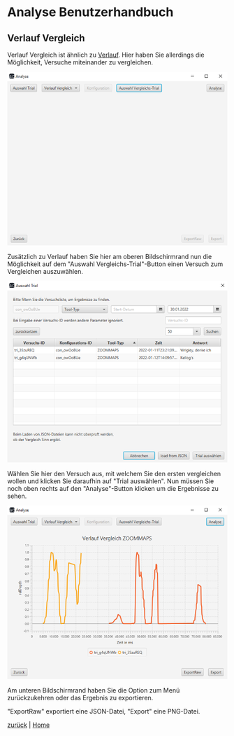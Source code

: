 # Analyse Benutzerhandbuch

## Verlauf Vergleich

Verlauf Vergleich ist ähnlich zu [Verlauf](verlauf.md). Hier haben Sie allerdings die Möglichkeit, Versuche miteinander zu vergleichen.

![verlaufvergleich](resources/verlaufvergleich.PNG)

Zusätzlich zu Verlauf haben Sie hier am oberen Bildschirmrand nun die Möglichkeit auf dem "Auswahl Vergleichs-Trial"-Button einen Versuch zum Vergleichen auszuwählen.

![verlaufvergleichauswahl](resources/verlaufvergleichauswahl.PNG)

Wählen Sie hier den Versuch aus, mit welchem Sie den ersten vergleichen wollen und klicken Sie daraufhin auf "Trial auswählen". Nun müssen Sie noch oben rechts auf den "Analyse"-Button klicken um die Ergebnisse zu sehen.

![verlaufvergleichergebnis](resources/verlaufvergleichergebnis.PNG)

Am unteren Bildschirmrand haben Sie die Option zum Menü zurückzukehren oder das Ergebnis zu exportieren.

"ExportRaw" exportiert eine JSON-Datei, "Export" eine PNG-Datei.

[zurück](index.md) | [Home](../../index.md)